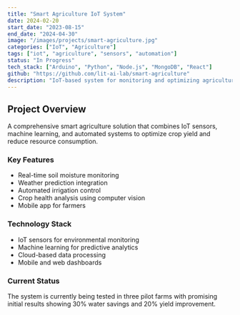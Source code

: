 ```yaml
---
title: "Smart Agriculture IoT System"
date: 2024-02-20
start_date: "2023-08-15"
end_date: "2024-04-30"
image: "/images/projects/smart-agriculture.jpg"
categories: ["IoT", "Agriculture"]
tags: ["iot", "agriculture", "sensors", "automation"]
status: "In Progress"
tech_stack: ["Arduino", "Python", "Node.js", "MongoDB", "React"]
github: "https://github.com/lit-ai-lab/smart-agriculture"
description: "IoT-based system for monitoring and optimizing agricultural conditions using sensor networks and AI analytics."
---
```


## Project Overview

A comprehensive smart agriculture solution that combines IoT sensors, machine learning, and automated systems to optimize crop yield and reduce resource consumption.

### Key Features

- Real-time soil moisture monitoring
- Weather prediction integration
- Automated irrigation control
- Crop health analysis using computer vision
- Mobile app for farmers

### Technology Stack

- IoT sensors for environmental monitoring
- Machine learning for predictive analytics
- Cloud-based data processing
- Mobile and web dashboards

### Current Status

The system is currently being tested in three pilot farms with promising initial results showing 30% water savings and 20% yield improvement. 